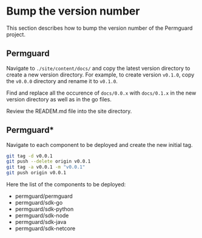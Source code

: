 # Bump the version number

This section describes how to bump the version number of the Permguard project.

## Permguard

Navigate to `./site/content/docs/` and copy the latest version directory to create a new version directory. For example, to create version `v0.1.0`, copy the `v0.0.0` directory and rename it to `v0.1.0`.

Find and replace all the occurence of `docs/0.0.x` with `docs/0.1.x` in the new version directory as well as in the go files.

Review the READEM.md file into the site directory.

## Permguard*

Navigate to each component to be deployed and create the new initial tag.

```bash
git tag -d v0.0.1
git push --delete origin v0.0.1
git tag -a v0.0.1 -m "v0.0.1"
git push origin v0.0.1
```

Here the list of the components to be deployed:

- permguard/permguard
- permguard/sdk-go
- permguard/sdk-python
- permguard/sdk-node
- permguard/sdk-java
- permguard/sdk-netcore
